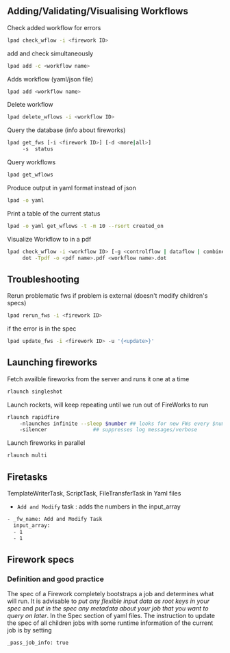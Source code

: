 ## Adding/Validating/Visualising Workflows

Check added workflow for errors
```bash
lpad check_wflow -i <firework ID>
```
add and check simultaneously
```bash
lpad add -c <workflow name>
```
Adds workflow (yaml/json file)
```bash
lpad add <workflow name>					
```
Delete workflow
```bash
lpad delete_wflows -i <workflow ID>
```
Query the database (info about fireworks)
```bash
lpad get_fws [-i <firework ID>] [-d <more|all>]
     -s  status
```
Query workflows
```bash
lpad get_wflows
```
Produce output in yaml format instead of json
```bash
lpad -o yaml
```
Print a table of the current status
```bash
lpad -o yaml get_wflows -t -m 10 --rsort created_on 
```
Visualize Workflow to in a pdf
```bash
lpad check_wflow -i <workflow ID> [-g <controlflow | dataflow | combined>] [-f <workflow name>]
     dot -Tpdf -o <pdf name>.pdf <workflow name>.dot
```

## Troubleshooting

Rerun problematic fws if problem is external (doesn't modify children's specs)
```bash
lpad rerun_fws -i <firework ID>
```
if the error is in the spec
```bash
lpad update_fws -i <firework ID> -u '{<update>}'
```
## Launching fireworks

Fetch availble fireworks from the server and runs it one at a time
```bash
rlaunch singleshot
```

Launch rockets, will keep repeating until we run out of FireWorks to run
```bash
rlaunch rapidfire
	-nlaunches infinite --sleep $number	## looks for new FWs every $number seconds
	-silencer				## suppresses log messages/verbose
```
Launch fireworks in parallel
```bash
rlaunch multi
```

## Firetasks

TemplateWriterTask, ScriptTask, FileTransferTask in Yaml files

* `Add and Modify` task  : adds the numbers in the input_array
```bash
- _fw_name: Add and Modify Task
  input_array:
  - 1
  - 1
```

## Firework specs

### Definition and good practice
The spec of a Firework completely bootstraps a job and determines what will run. It is advisable to *put any flexible input data as root keys in your spec* and 
*put in the spec any metadata about your job that you want to query on later*.
In the Spec section of yaml files. The instruction to update the spec of all children jobs with some runtime information of the current job is by setting
```bash
_pass_job_info: true
```
